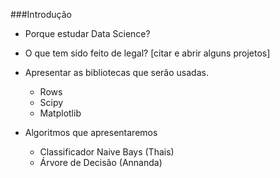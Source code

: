 ###Introdução

* Porque estudar Data Science?

* O que tem sido feito de legal? 
  [citar e abrir alguns projetos]

* Apresentar as bibliotecas que serão usadas.
  * Rows
  * Scipy
  * Matplotlib

* Algoritmos que apresentaremos
  * Classificador Naive Bays (Thais)
  * Árvore de Decisão (Annanda)
